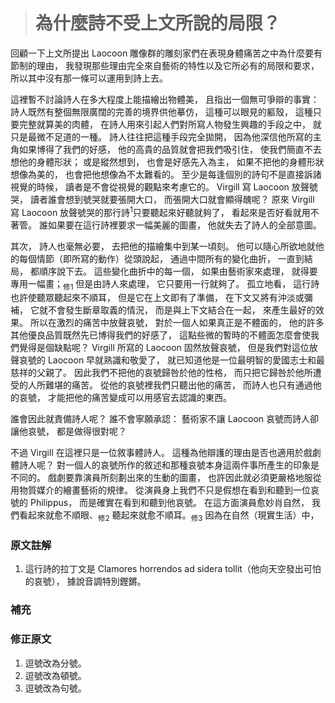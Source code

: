 > # 為什麼詩不受上文所說的局限？

回顧一下上文所提出 Laocoon 雕像群的雕刻家們在表現身體痛苦之中為什麼要有節制的理由，
我發現那些理由完全來自藝術的特性以及它所必有的局限和要求，
所以其中沒有那一條可以運用到詩上去。

這裡暫不討論詩人在多大程度上能描繪出物體美，
且指出一個無可爭辯的事實：
詩人既然有整個無限廣闊的完善的境界供他摹仿，
這種可以眼見的軀殼，
這種只要完整就算美的肉體，
在詩人用來引起人們對所寫人物發生興趣的手段之中，
就只是最微不足道的一種。
詩人往往把這種手段完全拋開，
因為他深信他所寫的主角如果博得了我們的好感，
他的高貴的品質就會把我們吸引住，
使我們簡直不去想他的身體形狀；
或是縱然想到，
也會是好感先入為主，
如果不把他的身體形狀想像為美的，
也會把他想像為不太難看的。
至少是每逢個別的詩句不是直接訴諸視覺的時候，
讀者是不會從視覺的觀點來考慮它的。
Virgill 寫 Laocoon 放聲號哭，
讀者誰會想到號哭就要張開大口，
而張開大口就會顯得醜呢？
原來 Virgill 寫 Laocoon 放聲號哭的那行詩<sup>1</sup>只要聽起來好聽就夠了，
看起來是否好看就用不著管。
誰如果要在這行詩裡要求一幅美麗的圖畫，
他就失去了詩人的全部意圖。

其次，
詩人也毫無必要，
去把他的描繪集中到某一頃刻。
他可以隨心所欲地就他的每個情節（即所寫的動作）從頭說起，
通過中間所有的變化曲折，
一直到結局，
都順序說下去。
這些變化曲折中的每一個，
如果由藝術家來處理，
就得要專用一幅畫；<sub>修1</sub>
但是由詩人來處理，
它只要用一行就夠了。
孤立地看，
這行詩也許使聽眾聽起來不順耳，
但是它在上文即有了準備，
在下文又將有沖淡或彌補，
它就不會發生斷章取義的情況，
而是與上下文結合在一起，
來產生最好的效果。
所以在激烈的痛苦中放聲哀號，
對於一個人如果真正是不體面的，
他的許多其他優良品質既然先已博得我們的好感了，
這點些微的暫時的不體面怎麼會使我們覺得是個缺點呢？
Virgill 所寫的 Laocoon 固然放聲哀號，
但是我們對這位放聲哀號的 Laocoon 早就熟識和敬愛了，
就已知道他是一位最明智的愛國志士和最慈祥的父親了。
因此我們不把他的哀號歸咎於他的性格，
而只把它歸咎於他所遭受的人所難堪的痛苦。
從他的哀號裡我們只聽出他的痛苦，
而詩人也只有通過他的哀號，
才能把他的痛苦變成可以用感官去認識的東西。

誰會因此就責備詩人呢？
誰不會寧願承認：
藝術家不讓 Laocoon 哀號而詩人卻讓他哀號，
都是做得很對呢？

不過 Virgill 在這裡只是一位敘事體詩人。
這種為他辯護的理由是否也適用於戲劇體詩人呢？
對一個人的哀號所作的敘述和那種哀號本身這兩件事所產生的印象是不同的。
戲劇要靠演員所刻劃出來的生動的圖畫，
也許因此就必須更嚴格地服從用物質媒介的繪畫藝術的規律。
從演員身上我們不只是假想在看到和聽到一位哀號的 Philippus，
而是確實在看到和聽到他哀號。
在這方面演員愈妙肖自然，
我們看起來就愈不順眼、<sub>修2</sub>
聽起來就愈不順耳。<sub>修3</sub>
因為在自然（現實生活）中，


### 原文註解 ###

1. 這行詩的拉丁文是 Clamores horrendos ad sidera tollit（他向天空發出可怕的哀號），
	據說音調特別鏗鏘。


### 補充 ###


### 修正原文 ###

1. 逗號改為分號。
2. 逗號改為頓號。
3. 逗號改為句號。
